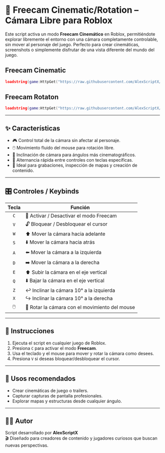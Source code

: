# 🎥 Freecam Cinematic/Rotation – Cámara Libre para Roblox

Este script activa un modo **Freecam Cinemático** en Roblox, permitiéndote explorar libremente el entorno con una cámara completamente controlable, sin mover al personaje del juego. Perfecto para crear cinemáticas, screenshots o simplemente disfrutar de una vista diferente del mundo del juego.

## Freecam Cinematic

```lua
loadstring(game:HttpGet("https://raw.githubusercontent.com/AlexScriptX/Freecam-Rotation-and-Cinematic-Script/refs/heads/main/Freecam%20Cinematic%20by%20AlexScriptX.lua"))()
```

## Freecam Rotaton

```lua
loadstring(game:HttpGet("https://raw.githubusercontent.com/AlexScriptX/Freecam-Rotation-and-Cinematic-Script/refs/heads/main/Freecam%20Rotation%20by%20AlexScriptX.lua"))()
```

---

## ✨ Características

- 🎮 Control total de la cámara sin afectar al personaje.
- 🖱️ Movimiento fluido del mouse para rotación libre.
- 🔁 Inclinación de cámara para ángulos más cinematográficos.
- 🧠 Alternancia rápida entre controles con teclas específicas.
- 🧭 Ideal para grabaciones, inspección de mapas y creación de contenido.

---

## 🎛️ Controles / Keybinds

| Tecla | Función                                        |
|:-----:|------------------------------------------------|
| `C`   | 🎥 Activar / Desactivar el modo Freecam        |
| `V`   | 🔓 Bloquear / Desbloquear el cursor            |
| `W`   | ⬆️ Mover la cámara hacia adelante             |
| `S`   | ⬇️ Mover la cámara hacia atrás                |
| `A`   | ⬅️ Mover la cámara a la izquierda             |
| `D`   | ➡️ Mover la cámara a la derecha               |
| `E`   | ⬆️ Subir la cámara en el eje vertical         |
| `Q`   | ⬇️ Bajar la cámara en el eje vertical         |
| `Z`   | ↩️ Inclinar la cámara 10° a la izquierda       |
| `X`   | ↪️ Inclinar la cámara 10° a la derecha         |
| 🖱️     | 🎯 Rotar la cámara con el movimiento del mouse |

---

## 📎 Instrucciones

1. Ejecuta el script en cualquier juego de Roblox.
2. Presiona `C` para activar el modo **Freecam**.
3. Usa el teclado y el mouse para mover y rotar la cámara como desees.
4. Presiona `V` si deseas bloquear/desbloquear el cursor.

---

## 📸 Usos recomendados

- Crear cinemáticas de juego o trailers.
- Capturar capturas de pantalla profesionales.
- Explorar mapas y estructuras desde cualquier ángulo.

---

## 🧑‍💻 Autor

Script desarrollado por **AlexScriptX**  
🎬 Diseñado para creadores de contenido y jugadores curiosos que buscan nuevas perspectivas.
